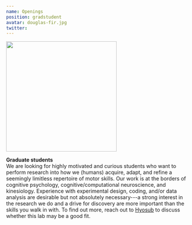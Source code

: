 ```yaml
---
name: Openings
position: gradstudent
avatar: douglas-fir.jpg
twitter: 
---
```


<img width="300" src="{{site.baseurl}}/images/people/{{page.avatar}}" data-action="zoom">

**Graduate students**   
We are looking for highly motivated and curious students who want to perform research into how we (humans) acquire, adapt, and refine a seemingly limitless repertoire of motor skills. Our work is at the borders of cognitive psychology, cognitive/computational neuroscience, and kinesiology. Experience with experimental design, coding, and/or data analysis are desirable but not absolutely necessary---a strong interest in the research we do and a drive for discovery are more important than the skills you walk in with. To find out more, reach out to [Hyosub](https://ccmlab.org/people/hyosub_kim/index.html) to discuss whether this lab may be a good fit. 
